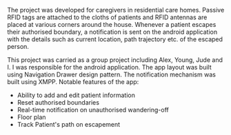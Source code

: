 The project was developed for caregivers in residential care homes. Passive RFID tags are attached to the cloths of patients and RFID antennas are placed at various corners around the house. Whenever a patient escapes their authorised boundary, a notification is sent on the android application with the details such as current location, path trajectory etc. of the escaped person.

This project was carried as a group project including Alex, Young, Jude and I. I was responsible for the android application. The app layout was built using Navigation Drawer design pattern. The notification mechanism was built using XMPP. Notable features of the app:
* Ability to add and edit patient information
* Reset authorised boundaries
* Real-time notification on unauthorised wandering-off
* Floor plan
* Track Patient's path on escapement
